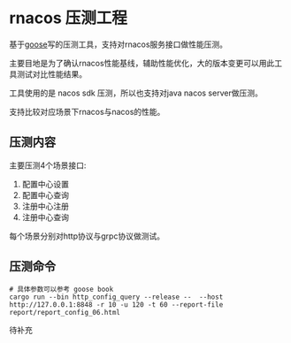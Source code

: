 
# rnacos 压测工程

基于[goose](https://book.goose.rs/)写的压测工具，支持对rnacos服务接口做性能压测。

主要目地是为了确认rnacos性能基线，辅助性能优化，大的版本变更可以用此工具测试对比性能结果。

工具使用的是 nacos sdk 压测，所以也支持对java nacos server做压测。

支持比较对应场景下rnacos与nacos的性能。

## 压测内容

主要压测4个场景接口:

1. 配置中心设置
2. 配置中心查询
3. 注册中心注册
4. 注册中心查询

每个场景分别对http协议与grpc协议做测试。

## 压测命令


```shell
# 具体参数可以参考 goose book
cargo run --bin http_config_query --release --  --host http://127.0.0.1:8848 -r 10 -u 120 -t 60 --report-file report/report_config_06.html
```

待补充
